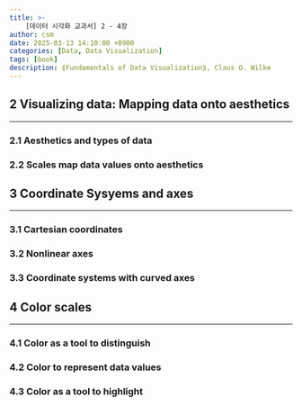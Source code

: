 ```yaml
---
title: >-
    [데이터 시각화 교과서] 2 - 4장
author: csm
date: 2025-03-13 14:10:00 +0900
categories: [Data, Data Visualization]
tags: [book]
description: ⟪Fundamentals of Data Visualization⟫, Claus O. Wilke
---
```


## 2 Visualizing data: Mapping data onto aesthetics
---

### 2.1 Aesthetics and types of data

### 2.2 Scales map data values onto aesthetics

## 3 Coordinate Sysyems and axes
---

### 3.1 Cartesian coordinates

### 3.2 Nonlinear axes

### 3.3 Coordinate systems with curved axes

## 4 Color scales
---

### 4.1 Color as a tool to distinguish

### 4.2 Color to represent data values

### 4.3 Color as a tool to highlight

